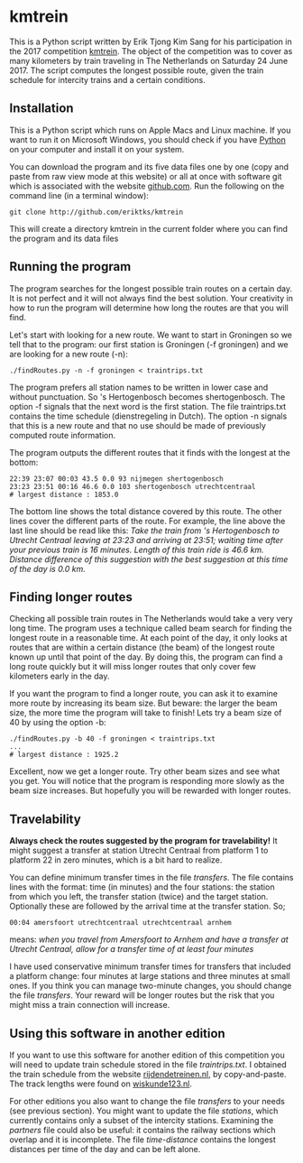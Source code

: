# kmtrein

This is a Python script written by Erik Tjong Kim Sang for
his participation in the 2017 competition
[kmtrein](http://www.treinreiziger.nl/inschrijving-kilometer-kampioen-2017-gestart/).
The object of the competition was to cover as many
kilometers by train traveling in The Netherlands on Saturday
24 June 2017. The script computes the longest possible
route, given the train schedule for intercity trains and a
certain conditions.

## Installation

This is a Python script which runs on Apple Macs and Linux
machine. If you want to run it on Microsoft Windows, you
should check if you have
[Python](https://en.wikipedia.org/wiki/Python_(programming_language))
on your computer and install it on your system.

You can download the program and its five data files one by
one (copy and paste from raw view mode at this website) or
all at once with software git which is associated with the
website [github.com](http://github.com). Run the following
on the command line (in a terminal window):

```
git clone http://github.com/eriktks/kmtrein
```

This will create a directory kmtrein in the current folder
where you can find the program and its data files

## Running the program

The program searches for the longest possible train routes
on a certain day. It is not perfect and it will not always
find the best solution. Your creativity in how to run the
program will determine how long the routes are that you will
find.

Let's start with looking for a new route. We want to start in
Groningen so we tell that to the program: our first station is
Groningen (-f groningen) and we are looking for a new route (-n):

```
./findRoutes.py -n -f groningen < traintrips.txt
```

The program prefers all station names to be written in lower
case and without punctuation. So 's Hertogenbosch becomes
shertogenbosch. The option -f signals that the next word is
the first station. The file traintrips.txt contains the time
schedule (dienstregeling in Dutch). The option -n signals
that this is a new route and that no use should be made of
previously computed route information.

The program outputs the different routes that it finds with
the longest at the bottom:

```
22:39 23:07 00:03 43.5 0.0 93 nijmegen shertogenbosch
23:23 23:51 00:16 46.6 0.0 103 shertogenbosch utrechtcentraal
# largest distance : 1853.0
```

The bottom line shows the total distance covered by this
route. The other lines cover the different parts of the
route. For example, the line above the last line should be
read like this: *Take the train from 's Hertogenbosch to
Utrecht Centraal leaving at 23:23 and arriving at 23:51;
waiting time after your previous train is 16 minutes. Length
of this train ride is 46.6 km. Distance difference of this
suggestion with the best suggestion at this time of the day
is 0.0 km.*

## Finding longer routes

Checking all possible train routes in The Netherlands would
take a very very long time. The program uses a technique
called beam search for finding the longest route in a
reasonable time. At each point of the day, it only looks at
routes that are within a certain distance (the beam) of the
longest route known up until that point of the day. By doing
this, the program can find a long route quickly but it will
miss longer routes that only cover few kilometers early in
the day.

If you want the program to find a longer route, you can ask
it to examine more route by increasing its beam size. But
beware: the larger the beam size, the more time the program
will take to finish! Lets try a beam size of 40 by using the
option -b:

```
./findRoutes.py -b 40 -f groningen < traintrips.txt
...
# largest distance : 1925.2
```

Excellent, now we get a longer route. Try other beam sizes
and see what you get. You will notice that the program is
responding more slowly as the beam size increases. But
hopefully you will be rewarded with longer routes.

## Travelability

**Always check the routes suggested by  the program for
travelability!** It might suggest a transfer at station
Utrecht Centraal from platform 1 to platform 22 in zero
minutes, which is a bit hard to realize.

You can define minimum transfer times in the file
*transfers*.  The file contains lines with the format: time
(in minutes) and the four stations: the station from which you
left, the transfer station (twice) and the target station.
Optionally these are followed by the arrival time at the
transfer station. So;

```
00:04 amersfoort utrechtcentraal utrechtcentraal arnhem
```

means: *when you travel from Amersfoort to Arnhem and have a
transfer at Utrecht Centraal, allow for a transfer time of
at least four minutes*

I have used conservative minimum transfer times for
transfers that included a platform change: four minutes at
large stations and three minutes at small ones. If you think
you can manage two-minute changes, you should change the
file *transfers*. Your reward will be longer routes but the
risk that you might miss a train connection will increase.

## Using this software in another edition

If you want to use this software for another edition of this
competition you will need to update train schedule stored in
the file *traintrips.txt*. I obtained the train schedule
from the website
[rijdendetreinen.nl](https://www.rijdendetreinen.nl/reisplanner),
by copy-and-paste.  The track lengths were found on
[wiskunde123.nl](http://www.wiskunde123.nl/treingraaf/).

For other editions you also want to change the file
*transfers* to your needs (see previous section). You might
want to update the file *stations*, which currently contains
only a subset of the intercity stations. Examining the
*partners* file could also be useful: it contains the railway
sections which overlap and it is incomplete. The file
*time-distance* contains the longest distances per time of the
day and can be left alone.

